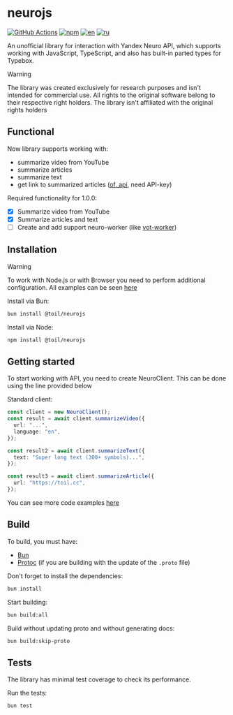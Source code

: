 # neurojs

[![GitHub Actions](https://github.com/FOSWLY/neurojs/actions/workflows/build.yml/badge.svg)](https://github.com/FOSWLY/neurojs/actions/workflows/build.yml)
[![npm](https://img.shields.io/bundlejs/size/@toil/neurojs)](https://www.npmjs.com/package/@toil/neurojs)
[![en](https://img.shields.io/badge/lang-English%20%F0%9F%87%AC%F0%9F%87%A7-white)](README.md)
[![ru](https://img.shields.io/badge/%D1%8F%D0%B7%D1%8B%D0%BA-%D0%A0%D1%83%D1%81%D1%81%D0%BA%D0%B8%D0%B9%20%F0%9F%87%B7%F0%9F%87%BA-white)](README-RU.md)

An unofficial library for interaction with Yandex Neuro API, which supports working with JavaScript, TypeScript, and also has built-in parted types for Typebox.

> [!WARNING]
> The library was created exclusively for research purposes and isn't intended for commercial use. All rights to the original software belong to their respective right holders. The library isn't affiliated with the original rights holders

## Functional

Now library supports working with:

- summarize video from YouTube
- summarize articles
- summarize text
- get link to summarized articles ([of. api](https://300.ya.ru/), need API-key)

<!-- The library supports working with [worker servers](https://github.com/FOSWLY/neuro-worker), to do this, you need to create a `NeuroWorkerClient` client and specify the domain of the worker server, for example `neuro-worker.toil.cc`. -->

Required functionality for 1.0.0:

- [x] Summarize video from YouTube
- [x] Summarize articles and text
- [ ] Create and add support neuro-worker (like [vot-worker](https://github.com/FOSWLY/vot-worker))

## Installation

> [!WARNING]
> To work with Node.js or with Browser you need to perform additional configuration. All examples can be seen [here](https://github.com/FOSWLY/neurojs/tree/master/examples)

Install via Bun:

```bash
bun install @toil/neurojs
```

Install via Node:

```bash
npm install @toil/neurojs
```

## Getting started

To start working with API, you need to create NeuroClient. This can be done using the line provided below

Standard client:

```ts
const client = new NeuroClient();
const result = await client.summarizeVideo({
  url: "...",
  language: "en",
});

const result2 = await client.summarizeText({
  text: "Super long text (300+ symbols)...",
});

const result3 = await client.summarizeArticle({
  url: "https://toil.cc",
});
```

<!--
Proxying via [neuro-worker](https://github.com/FOSWLY/neuro-worker):

```ts
const client = new NeuroWorkerClient({
  host: "neuro-worker.toil.cc",
});
``` -->

You can see more code examples [here](https://github.com/FOSWLY/neurojs/tree/master/examples)

## Build

To build, you must have:

- [Bun](https://bun.sh/)
- [Protoc](https://github.com/protocolbuffers/protobuf/releases) (if you are building with the update of the `.proto` file)

Don't forget to install the dependencies:

```bash
bun install
```

Start building:

```bash
bun build:all
```

Build without updating proto and without generating docs:

```bash
bun build:skip-proto
```

## Tests

The library has minimal test coverage to check its performance.

Run the tests:

```bash
bun test
```
